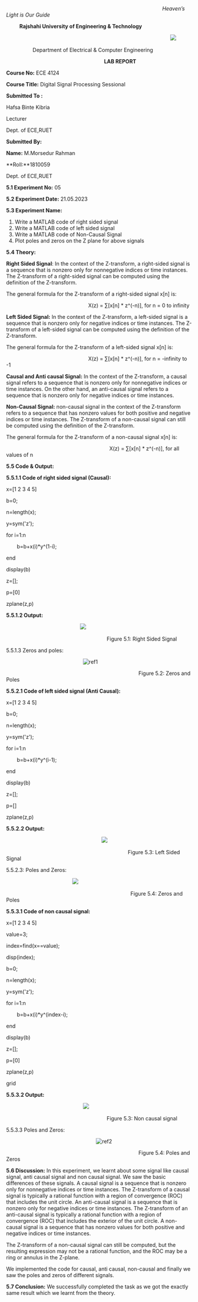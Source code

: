 ﻿`                                                           `*Heaven’s Light is Our Guide*

`     `**Rajshahi University of Engineering & Technology**    

`                                                              `![](Aspose.Words.9df6d89f-fa8c-4faf-b226-4e1e130ab66a.001.png)



`          `Department of Electrical & Computer Engineering

`                                     `**LAB REPORT**

**Course No:** ECE 4124

**Course Title:** Digital Signal Processing Sessional

**Submitted To :**

Hafsa Binte Kibria

Lecturer

Dept. of ECE,RUET


**Submitted By:**

**Name:** M.Morsedur Rahman

**Roll:**1810059

Dept. of ECE,RUET






**5.1 Experiment No:** 05

**5.2 Experiment Date:** 21.05.2023

**5.3 Experiment Name:** 

1. Write a MATLAB code of right sided signal
1. Write a MATLAB code of left sided signal
1. Write a MATLAB code of Non-Causal Signal
1. Plot poles and zeros on the Z plane for above signals

**5.4 Theory:** 

**Right Sided Signal**: In the context of the Z-transform, a right-sided signal is a sequence that is nonzero only for nonnegative indices or time instances. The Z-transform of a right-sided signal can be computed using the definition of the Z-transform.

The general formula for the Z-transform of a right-sided signal x[n] is:

`                               `X(z) = ∑[x[n] \* z^(-n)], for n = 0 to infinity

**Left Sided Signal:** In the context of the Z-transform, a left-sided signal is a sequence that is nonzero only for negative indices or time instances. The Z-transform of a left-sided signal can be computed using the definition of the Z-transform.

The general formula for the Z-transform of a left-sided signal x[n] is:

`                               `X(z) = ∑[x[n] \* z^(-n)], for n = -infinity to -1

**Causal and Anti causal Signal:** In the context of the Z-transform, a causal signal refers to a sequence that is nonzero only for nonnegative indices or time instances. On the other hand, an anti-causal signal refers to a sequence that is nonzero only for negative indices or time instances.

**Non-Causal Signal:** non-causal signal in the context of the Z-transform refers to a sequence that has nonzero values for both positive and negative indices or time instances. The Z-transform of a non-causal signal can still be computed using the definition of the Z-transform.

The general formula for the Z-transform of a non-causal signal x[n] is:

`                                       `X(z) = ∑[x[n] \* z^(-n)], for all values of n

**5.5 Code & Output:**

**5.5.1.1 Code of right sided signal (Causal):**

x=[1 2 3 4 5]

b=0;

n=length(x);

y=sym('z');

for i=1:n

`    `b=b+x(i)\*y^(1-i);

end

display(b)

z=[];

p=[0]

zplane(z,p)


**5.5.1.2 Output:**

`                            `![](Aspose.Words.9df6d89f-fa8c-4faf-b226-4e1e130ab66a.002.jpeg)

`                                      `Figure 5.1: Right Sided Signal

5\.5.1.3 Zeros and poles:

`                             `![ref1]

`                                                  `Figure 5.2: Zeros and Poles

**5.5.2.1 Code of left sided signal (Anti Causal):**

x=[1 2 3 4 5]

b=0;

n=length(x);

y=sym('z');

for i=1:n

`    `b=b+x(i)\*y^(i-1);

end

display(b)

z=[];

p=[]

zplane(z,p)

**5.5.2.2 Output:** 

`                                    `![](Aspose.Words.9df6d89f-fa8c-4faf-b226-4e1e130ab66a.004.jpeg)

`                                              `Figure 5.3: Left Sided Signal

5\.5.2.3: Poles and Zeros:

`                         `![](Aspose.Words.9df6d89f-fa8c-4faf-b226-4e1e130ab66a.005.jpeg) 

`                                               `Figure 5.4: Zeros and Poles

**5.5.3.1 Code of non causal signal:**

x=[1 2 3 4 5]

value=3;

index=find(x==value);

disp(index);





b=0;

n=length(x);

y=sym('z');

for i=1:n

`    `b=b+x(i)\*y^(index-i);

end

display(b)

z=[];

p=[0]

zplane(z,p)

grid

**5.5.3.2 Output:**

`                             `![](Aspose.Words.9df6d89f-fa8c-4faf-b226-4e1e130ab66a.006.jpeg)

`                                      `Figure 5.3: Non causal signal

5\.5.3.3 Poles and Zeros:

`                                  `![ref2]

`                                                  `Figure 5.4: Poles and Zeros

**5.6 Discussion:** In this experiment, we learnt about some signal like causal signal, anti causal signal and non causal signal. We saw the basic differences of these signals. A causal signal is a sequence that is nonzero only for nonnegative indices or time instances. The Z-transform of a causal signal is typically a rational function with a region of convergence (ROC) that includes the unit circle. An anti-causal signal is a sequence that is nonzero only for negative indices or time instances. The Z-transform of an anti-causal signal is typically a rational function with a region of convergence (ROC) that includes the exterior of the unit circle. A non-causal signal is a sequence that has nonzero values for both positive and negative indices or time instances.

The Z-transform of a non-causal signal can still be computed, but the resulting expression may not be a rational function, and the ROC may be a ring or annulus in the Z-plane.

We implemented the code for causal, anti causal, non-causal and finally we saw the poles and zeros of different signals.

**5.7 Conclusion:** We successfully completed the task as we got the exactly same result which we learnt from the theory.

[ref1]: Aspose.Words.9df6d89f-fa8c-4faf-b226-4e1e130ab66a.003.jpeg
[ref2]: Aspose.Words.9df6d89f-fa8c-4faf-b226-4e1e130ab66a.007.jpeg
